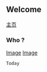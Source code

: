 ## Welcome
[主页](https://ninepenny.GITHUB.IO) 


### Who ?
[Image](https://api.gushi.ci/all.png)
[Image](https://raw.githubusercontent.com/maye696/img/master/58ee3d6d55fbb2fb21a6b94d4f4a20a44723dce4.jpg)

```markdown
Today


```

